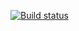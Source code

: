 [![Build status](https://ci.appveyor.com/api/projects/status/eg2vdna2ymx4ctba?svg=true)](https://ci.appveyor.com/project/Tigradcom/test-web-interface)